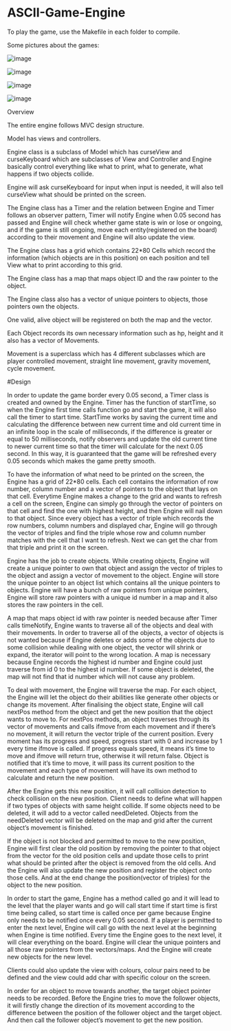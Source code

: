 # ASCII-Game-Engine

To play the game, use the Makefile in each folder to compile.

Some pictures about the games:

![image](https://user-images.githubusercontent.com/83726215/211976455-294d7d30-3075-414b-b87a-de8e3c9dace0.png)

![image](https://user-images.githubusercontent.com/83726215/211976608-adc2192b-a7bf-480e-acac-a39b83563e06.png)

![image](https://user-images.githubusercontent.com/83726215/211976760-d0718eb1-e676-41e1-a874-2fc0aa2439b9.png)

![image](https://user-images.githubusercontent.com/83726215/211976871-85cd1e48-fac1-48c8-96f8-23283281bbd1.png)



Overview


  The entire engine follows MVC design structure. 

  Model has views and controllers.

  Engine class is a subclass of Model which has curseView and curseKeyboard which are subclasses of View and Controller and Engine basically control everything like 
what to print, what to generate, what happens if two objects collide. 

  Engine will ask curseKeyboard for input when input is needed, it will also tell curseView what should be printed on the screen. 

  The Engine class has a Timer and the relation between Engine and Timer follows an observer pattern, Timer will notify Engine when 0.05 second has passed and Engine 
will check whether game state is win or lose or ongoing, and if the game is still ongoing,  move each entity(registered on the board) according to their movement and 
Engine will also update the view. 

  The Engine class has a grid which contains 22*80 Cells which record the information (which objects are in this position) on each position and tell View what to print 
according to this grid.

  The Engine class has a map that maps object ID and the raw pointer to the object.

  The Engine class also has a vector of unique pointers to objects, those pointers own the objects.
  
  One valid, alive object will be registered on both the map and the vector.
  
  Each Object records its own necessary information such as hp, height and it also has a vector of Movements.
  
  Movement is a superclass which has 4 different subclasses which are player controlled movement, straight line movement, gravity movement, cycle movement.



#Design

In order to update the game border every 0.05 second, a Timer class is created and owned by the Engine. Timer has the function of startTime, so when the Engine 
first time calls function go and start the game, it will also call the timer to start time. StartTime works by saving the current time and calculating the difference
between new current time and old current time in an infinite loop in the scale of milliseconds, if the difference is greater or equal to 50 milliseconds, notify 
observers and update the old current time to newer current time so that the timer will calculate for the next 0.05 second. In this way, it is guaranteed that the game 
will be refreshed every 0.05 seconds which makes the game pretty smooth.

To have the information of what need to be printed on the screen, the Engine has a grid of 22*80 cells. Each cell contains the information of row number, 
column number and a vector of pointers to the object that lays on that cell. Everytime Engine makes a change to the grid and wants to refresh a cell on the screen, 
Engine can simply go through the vector of pointers on that cell and find the one with highest height, and then Engine will nail down to that object. Since every 
object has a vector of triple which records the row numbers, column numbers and displayed char, Engine will go through the vector of triples and find the triple whose 
row and column number matches with the cell that I want to refresh. Next we can get the char from that triple and print it on the screen.

Engine has the job to create objects. While creating objects, Engine will create a unique pointer to own that object and assign the vector of triples to the 
object and assign a vector of movement to the object. Engine will store the unique pointer to an object list which contains all the unique pointers to objects. Engine 
will have a bunch of raw pointers from unique pointers, Engine will store raw pointers with a unique id number in a map and it also stores the raw pointers in the 
cell. 

A map that maps object id with raw pointer is needed because after Timer calls timeNotify, Engine wants to traverse all of the objects and deal with their 
movements. In order to traverse all of the objects, a vector of objects is not wanted because if Engine deletes or adds some of the objects due to some collision while 
dealing with one object, the vector will shrink or expand, the iterator will point to the wrong location. A map is necessary because Engine records the highest id 
number and Engine could just traverse from id 0 to the highest id number. If some object is deleted, the map will not find that id number which will not cause any 
problem. 

To deal with movement, the Engine will traverse the map. For each object, the Engine will let the object do their abilities like generate other objects or 
change its movement. After finalising the object state, Engine will call nextPos method from the object and get the new position that the object wants to move to. For 
nextPos methods, an object traverses through its vector of movements and calls ifmove from each movement and if there’s no movement, it will return the vector triple 
of the current position. Every moment has its progress and speed, progress start with 0 and increase by 1 every time ifmove is called. If progress equals speed, it 
means it’s time to move and ifmove will return true, otherwise it will return false. Object is notified that it’s time to move, it will pass its current position to 
the movement and each type of movement will have its own method to calculate and return the new position.

After the Engine gets this new position, it will call collision detection to check collision on the new position. Client needs to define what will happen if 
two types of objects with same height collide. If some objects need to be deleted, it will add to a vector called needDeleted. Objects from the needDeleted vector will 
be deleted on the map and grid after the current object’s movement is finished.

If the object is not blocked and permitted to move to the new position, Engine will first clear the old position by removing the pointer to that object from 
the vector for the old position cells and update those cells to print what should be printed after the object is removed from the old cells. And the Engine will also 
update the new position and register the object onto those cells. And at the end change the position(vector of triples) for the object to the new position. 

In order to start the game, Engine has a method called go and it will lead to the level that the player wants and go will call start time if start time is 
first time being called, so start time is called once per game because Engine only needs to be notified once every 0.05 second. If a player is permitted to enter the 
next level, Engine will call go with the next level  at the beginning when Engine is time notified. Every time the Engine goes to the next level, it will clear 
everything on the board. Engine will clear the unique pointers and all those raw pointers from the vectors/maps. And the Engine will create new objects for the new 
level.

Clients could also update the view with colours, colour pairs need to be defined and the view could add char with specific colour on the screen.
	
In order for an object to move towards another, the target object pointer needs to be recorded. Before the Engine tries to move the follower objects, it will 
firstly change the direction of its movement according to the difference between the position of the follower object and the target object. And then call the follower 
object’s movement to get the new position.
